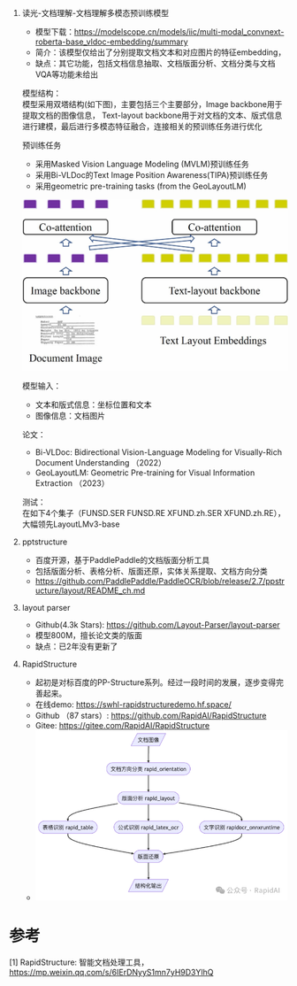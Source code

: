 1. 读光-文档理解-文档理解多模态预训练模型
    - 模型下载：https://modelscope.cn/models/iic/multi-modal_convnext-roberta-base_vldoc-embedding/summary
    - 简介：该模型仅给出了分别提取文档文本和对应图片的特征embedding，
    - 缺点：其它功能，包括文档信息抽取、文档版面分析、文档分类与文档VQA等功能未给出
   
    模型结构：    
    模型采用双塔结构(如下图)，主要包括三个主要部分，Image backbone用于提取文档的图像信息，
    Text-layout backbone用于对文档的文本、版式信息进行建模，最后进行多模态特征融合，连接相关的预训练任务进行优化

    预训练任务
    - 采用Masked Vision Language Modeling (MVLM)预训练任务
    - 采用Bi-VLDoc的Text Image Position Awareness(TIPA)预训练任务
    - 采用geometric pre-training tasks (from the GeoLayoutLM)
   
    ![](../.01_开源工具_images/vldoc_embed模型介绍.png)

    模型输入：
    - 文本和版式信息：坐标位置和文本
    - 图像信息：文档图片

    论文：
    - Bi-VLDoc: Bidirectional Vision-Language Modeling for Visually-Rich Document Understanding （2022）
    - GeoLayoutLM: Geometric Pre-training for Visual Information Extraction （2023）

    测试：   
    在如下4个集子（FUNSD.SER	FUNSD.RE	XFUND.zh.SER	XFUND.zh.RE），大幅领先LayoutLMv3-base

2. pptstructure
   - 百度开源，基于PaddlePaddle的文档版面分析工具
   - 包括版面分析、表格分析、版面还原，实体关系提取、文档方向分类
   - https://github.com/PaddlePaddle/PaddleOCR/blob/release/2.7/ppstructure/layout/README_ch.md

3. layout parser
   - Github(4.3k Stars): https://github.com/Layout-Parser/layout-parser
   - 模型800M，擅长论文类的版面
   - 缺点：已2年没有更新了
   
4. RapidStructure
   - 起初是对标百度的PP-Structure系列。经过一段时间的发展，逐步变得完善起来。
   - 在线demo: https://swhl-rapidstructuredemo.hf.space/
   - Github （87 stars）: https://github.com/RapidAI/RapidStructure
   - Gitee: https://gitee.com/RapidAI/RapidStructure
   - ![](.00_开源工具汇总_images/rapidstructure流程.png)

# 参考

[1] RapidStructure: 智能文档处理工具，https://mp.weixin.qq.com/s/6IErDNyyS1mn7yH9D3YlhQ